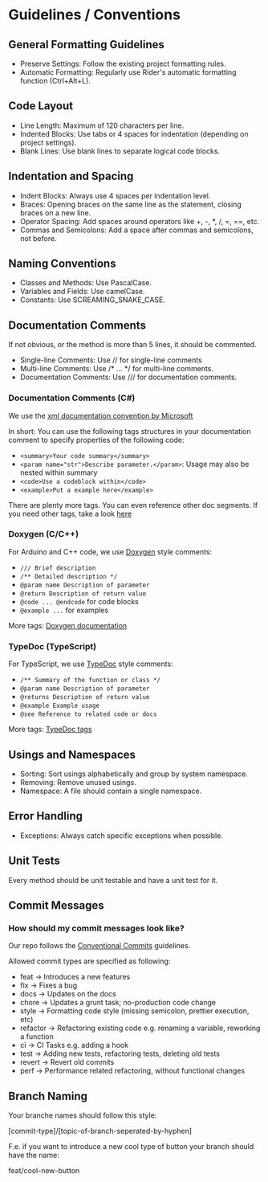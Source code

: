 # Guidelines / Conventions

## General Formatting Guidelines

- Preserve Settings: Follow the existing project formatting rules.
- Automatic Formatting: Regularly use Rider's automatic formatting function (Ctrl+Alt+L).

## Code Layout

- Line Length: Maximum of 120 characters per line.
- Indented Blocks: Use tabs or 4 spaces for indentation (depending on project settings).
- Blank Lines: Use blank lines to separate logical code blocks.

## Indentation and Spacing

- Indent Blocks: Always use 4 spaces per indentation level.
- Braces: Opening braces on the same line as the statement, closing braces on a new line.
- Operator Spacing: Add spaces around operators like +, -, *, /, =, ==, etc.
- Commas and Semicolons: Add a space after commas and semicolons, not before.

## Naming Conventions

- Classes and Methods: Use PascalCase.
- Variables and Fields: Use camelCase.
- Constants: Use SCREAMING_SNAKE_CASE.

## Documentation Comments

If not obvious, or the method is more than 5 lines, it should be commented.

- Single-line Comments: Use // for single-line comments
- Multi-line Comments: Use /* ... */ for multi-line comments.
- Documentation Comments: Use /// for documentation comments.

### Documentation Comments (C#)

We use the <a href="https://learn.microsoft.com/de-de/dotnet/csharp/language-reference/xmldoc/">xml documentation convention by Microsoft</a>

In short: You can use the following tags structures in your documentation comment to specify properties of the following code:

- ```<summary>Your code summary</summary>```
- ```<param name="str">Describe parameter.</param>```: Usage may also be nested within summary
- ```<code>Use a codeblock within</code>```
- ```<example>Put a example here</example>```

There are plenty more tags. You can even reference other doc segments.
If you need other tags, take a look <a href="https://learn.microsoft.com/en-us/dotnet/csharp/language-reference/xmldoc/recommended-tags">here</a>

### Doxygen (C/C++)

For Arduino and C++ code, we use [Doxygen](https://www.doxygen.nl/manual/docblocks.html) style comments:

- `/// Brief description`
- `/** Detailed description */`
- `@param name Description of parameter`
- `@return Description of return value`
- `@code ... @endcode` for code blocks
- `@example ...` for examples

More tags: [Doxygen documentation](https://www.doxygen.nl/manual/commands.html)

### TypeDoc (TypeScript)

For TypeScript, we use [TypeDoc](https://typedoc.org/guides/doccomments/) style comments:

- `/** Summary of the function or class */`
- `@param name Description of parameter`
- `@returns Description of return value`
- `@example Example usage`
- `@see Reference to related code or docs`

More tags: [TypeDoc tags](https://typedoc.org/guides/doccomments/#supported-tags)

## Usings and Namespaces

- Sorting: Sort usings alphabetically and group by system namespace.
- Removing: Remove unused usings.
- Namespace: A file should contain a single namespace.

## Error Handling

- Exceptions: Always catch specific exceptions when possible.

## Unit Tests

Every method should be unit testable and have a unit test for it.

## Commit Messages

### How should my commit messages look like?

Our repo follows the <a href="https://www.conventionalcommits.org/en/v1.0.0/">Conventional Commits</a> guidelines.

Allowed commit types are specified as following:

- feat -> Introduces a new features
- fix -> Fixes a bug
- docs -> Updates on the docs
- chore -> Updates a grunt task; no-production code change
- style -> Formatting code style (missing semicolon, prettier execution, etc)
- refactor -> Refactoring existing code e.g. renaming a variable, reworking a function
- ci -> CI Tasks e.g. adding a hook
- test -> Adding new tests, refactoring tests, deleting old tests
- revert -> Revert old commits
- perf -> Performance related refactoring, without functional changes

## Branch Naming

Your branche names should follow this style:

[commit-type]/[topic-of-branch-seperated-by-hyphen]

F.e. if you want to introduce a new cool type of button your branch should have the name:

feat/cool-new-button

